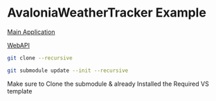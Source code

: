 # AvaloniaWeatherTracker Example

[Main Application](https://github.com/leofox2021/AvaloniaWeatherTracker)

[WebAPI](https://github.com/leofox2021/WeatherForecastRestAPI.git)

```bash
git clone --recursive

git submodule update --init --recursive
```

Make sure to Clone the submodule & already Installed the Required VS template